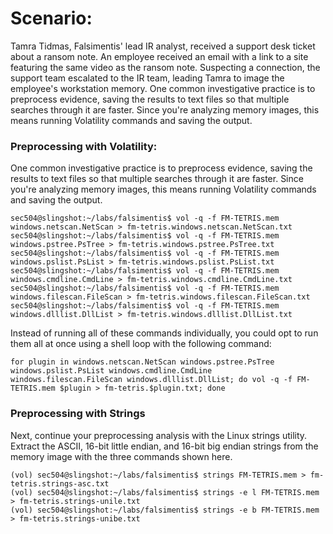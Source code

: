 # Scenario:
Tamra Tidmas, Falsimentis' lead IR analyst, received a support desk ticket about a ransom note. An employee received an email with a link to a site featuring the same video as the ransom note. Suspecting a connection, the support team escalated to the IR team, leading Tamra to image the employee's workstation memory.
One common investigative practice is to preprocess evidence, saving the results to text files so that multiple searches through it are faster. Since you're analyzing memory images, this means running Volatility commands and saving the output.
### Preprocessing with Volatility:
One common investigative practice is to preprocess evidence, saving the results to text files so that multiple searches through it are faster. Since you're analyzing memory images, this means running Volatility commands and saving the output.
```
sec504@slingshot:~/labs/falsimentis$ vol -q -f FM-TETRIS.mem windows.netscan.NetScan > fm-tetris.windows.netscan.NetScan.txt
sec504@slingshot:~/labs/falsimentis$ vol -q -f FM-TETRIS.mem windows.pstree.PsTree > fm-tetris.windows.pstree.PsTree.txt
sec504@slingshot:~/labs/falsimentis$ vol -q -f FM-TETRIS.mem windows.pslist.PsList > fm-tetris.windows.pslist.PsList.txt
sec504@slingshot:~/labs/falsimentis$ vol -q -f FM-TETRIS.mem windows.cmdline.CmdLine > fm-tetris.windows.cmdline.CmdLine.txt
sec504@slingshot:~/labs/falsimentis$ vol -q -f FM-TETRIS.mem windows.filescan.FileScan > fm-tetris.windows.filescan.FileScan.txt
sec504@slingshot:~/labs/falsimentis$ vol -q -f FM-TETRIS.mem windows.dlllist.DllList > fm-tetris.windows.dlllist.DllList.txt
```
Instead of running all of these commands individually, you could opt to run them all at once using a shell loop with the following command: 
```
for plugin in windows.netscan.NetScan windows.pstree.PsTree windows.pslist.PsList windows.cmdline.CmdLine windows.filescan.FileScan windows.dlllist.DllList; do vol -q -f FM-TETRIS.mem $plugin > fm-tetris.$plugin.txt; done
```
### Preprocessing with Strings
Next, continue your preprocessing analysis with the Linux strings utility. Extract the ASCII, 16-bit little endian, and 16-bit big endian strings from the memory image with the three commands shown here.
```
(vol) sec504@slingshot:~/labs/falsimentis$ strings FM-TETRIS.mem > fm-tetris.strings-asc.txt
(vol) sec504@slingshot:~/labs/falsimentis$ strings -e l FM-TETRIS.mem > fm-tetris.strings-unile.txt
(vol) sec504@slingshot:~/labs/falsimentis$ strings -e b FM-TETRIS.mem > fm-tetris.strings-unibe.txt
```
